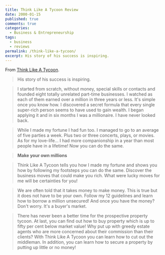 ```yaml
---
title: Think Like A Tycoon Review
date: 2000-01-15
published: true
comments: true
categories:
  - Business & Entrepreneurship
tags:
  - business
  - reviews
permalink: /think-like-a-tycoon/
excerpt: His story of his success is inspiring.
---
```

From [Think Like A Tycoon](https://amzn.to/3LokrDY).

>His story of his success is inspiring.

>I started from scratch, without money, special skills or contacts and founded eight totally unrelated part-time businesses. I watched as each of them earned over a million in three years or less. It's simple once you know how. I discovered a secret formula that every single super-rich person seems to have used to gain wealth. I began applying it and in six months I was a millionaire. I have never looked back.

>While I made my fortune I had fun too. I managed to go to an average of five parties a week. Plus two or three concerts, plays, or movies. As for my love-life... I had more companionship in a year than most people have in a lifetime! Now you can do the same.

><strong>Make your own millions</strong>

>Think Like A Tycoon tells you how I made my fortune and shows you how by following my footsteps you can do the same. Discover the business moves that could make you rich. What were lucky moves for me will be certainties for you!

>We are often told that it takes money to make money. This is true but it does not have to be your own. Follow my 12 guidelines and learn how to borrow a million unsecured! And once you have the money? Don't worry. It's a buyer's market.

>There has never been a better time for the prospective property tycoon. At last, you can find out how to buy property which is up to fifty per cent below market value! Why put up with greedy estate agents who are more concerned about their commission than their clients? With Think Like A Tycoon you can learn how to cut out the middleman. In addition, you can learn how to secure a property by putting up little or no money!